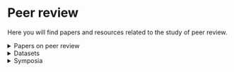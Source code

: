 # Peer review

Here you will find papers and resources related to the study of peer review.

<details>
<summary>Papers on peer review</summary>

### Is gatekeeping necessary?
* [Anything Goes? Why Uphold Peer Review at All | by Ann-Sophie Barwich | Mar, 2024 | Medium](https://as-barwich.medium.com/anything-goes-eb90552dc677)
* [Heesen, R., & Bright, L. K. (2021). Is Peer Review a Good Idea? The British Journal for the Philosophy of Science, 72(3), 635�663.] (https://doi.org/10.1093/bjps/axz029) The answer is no (Goodwin's law of headlines).
* [Desmond, H. (2024). Gatekeeping should be conserved in the open science era. Synthese, 203(5), 160](https://doi.org/10.1007/s11229-024-04559-2)

### Studying Peer Review
* [Revise and Resubmit: An Intertextual Model of Text-Based Collaboration in Peer Review](https://direct.mit.edu/coli/article/48/4/949/112555/Revise-and-Resubmit-An-Intertextual-Model-of-Text)
* [Does My Rebuttal Matter? Insights from a Major NLP Conference](https://aclanthology.org/N19-1129v1.pdf)
* [Yes-Yes-Yes: Proactive Data Collection for ACL Rolling Review and Beyond](https://aclanthology.org/2022.findings-emnlp.23/)
* [A Corpus Study of the Term Evidence in Open Peer Reviews to Research Articles in the British Medical Journal](https://ricl.aelinco.es/index.php/ricl/article/view/205)
* [Open Peer Review Urgently Requires Evidence: A Call to Action | PLOS Biology](https://journals.plos.org/plosbiology/article?id=10.1371/journal.pbio.3002255)


### Questionable Reviewing Practices
* [Reviewer-Coerced Citation: Case Report, Update on Journal Policy and Suggestions for Future Prevention](https://www.ncbi.nlm.nih.gov/pmc/articles/PMC6748764/)
* [Review Mill at MDPI](https://predatoryreports.org/news/f/review-mill-at-mdpi)
* [Unpacking P-Hacking and Publication Bias - American Economic Association](https://www.aeaweb.org/articles?id=10.1257/aer.20210795)

### Unintended Consequences of Peer Review
* [Is Blinded Review Enough?](https://www.nber.org/papers/w25759?utmcampaign=ntwh&utmmedium=email&utm_source=ntwg16)
Blinded review aims to reduce bias and increase diversity in scientific research. However, a study of Gates Foundation grant proposals found that female applicants received lower scores despite blinded review. This disparity is linked to gender differences in communication styles, not reviewer bias or proposal quality. Female applicants showed greater scientific output after an accepted proposal, highlighting the need to address gender disparities in evaluation.
* [Conservatism Gets Funded? A Field Experiment on the Role of Negative Information in Novel Project Evaluation](https://pubsonline.informs.org/doi/abs/10.1287/mnsc.2021.4107)

### Peer Review Costs
* [Time to Rethink Academic Publishing: The Peer Reviewer Crisis | mBio](https://journals.asm.org/doi/10.1128/mbio.01091-23)

 
### Innovations
* [Using Natural Language Processing to Support Peer-Feedback in the Age of Artificial Intelligence: A Cross-Disciplinary Framework and a Research Agenda](https://opus.bibliothek.uni-augsburg.de/opus4/frontdoor/deliver/index/docId/104873/file/104873.pdf)
* [Machine Learning in Scientific Grant Review: Algorithmically Predicting Project Efficiency in High Energy Physics](https://link.springer.com/article/10.1007/s13194-022-00478-6)
* [Can Large Language Models Provide Useful Feedback on Research Papers? A Large-Scale Empirical Analysis](https://arxiv.org/abs/2310.01783)
* [Ending Human-Dependent Peer Review - The Scholarly Kitchen](https://scholarlykitchen.sspnet.org/2023/09/29/ending-human-dependent-peer-review/)
* [Researchers Use GPT-4 to Generate Feedback on Scientific Manuscripts](https://stanford.io/3uhjubp)
* [Code Review Automation: Strengths and Weaknesses of the State of the Art](https://arxiv.org/abs/2401.05136v1)
* [Can large language models provide useful feedback on research papers? A large-scale empirical analysis](https://arxiv.org/abs/2310.01783)

  GPT-4 can generate scientific feedback on research papers with quality comparable to human peer reviewers:
  * GPT-4's feedback overlaps with human reviewers at similar rates as human-to-human reviewer overlap.
  * Over half of researchers (57.4%) found GPT-4 feedback helpful/very helpful.
  * 82.4% of researchers considered GPT-4 feedback more beneficial than some human reviewers.
  * GPT-4 shows potential in addressing challenges in obtaining timely, high-quality peer reviews, especially for junior researchers or those from under-resourced settings


### Opening Peer Review
* [Peer Community In - Free Peer Review & Validation of Preprints of Articles](https://peercommunityin.org/)
* [Recommendations for Accelerating Open Preprint Peer Review to Improve the Culture of Science | PLOS Biology](https://journals.plos.org/plosbiology/article?id=10.1371/journal.pbio.3002502)

### Peer Review of Code
* [Seamless Sharing and Peer Review of Code | Nature Computational Science](https://www.nature.com/articles/s43588-022-00388-w)
* [Reproducible Research in Mathematical Sciences Requires Changes in Our Peer Review Culture and Modernization of Our Current Publication Approach - PMC](https://www.ncbi.nlm.nih.gov/pmc/articles/PMC6240027/)
* [Trust but Verify: How to Leverage Policies, Workflows, and Infrastructure to Ensure Computational Reproducibility in Publication � Issue 2.4, Fall 2020](https://hdsr.mitpress.mit.edu/pub/f0obb31j/release/3)
 
</details>

<details>
<summary>Datasets</summary>

* [Peer Review Innovations (Survey Results)](https://figshare.com/articles/dataset/PeerReviewInventoryDatasetxlsx/17161835) Very useful summary of various innovations in the peer review process.
* eLife Open Peer Review Corpus, <https://doi.org/10.18150/FKPEQN>
* PLoS Open Peer Review Corpus, <https://doi.org/10.18150/KZHVGE>
* MDPI Open Peer Review Corpus, <https://doi.org/10.18150/D5L2EK>
* MDPI Open Peer Review Corpus 2 (much bigger), <https://doi.org/10.18150/SHKP7B>

</details>

<details>
<summary>Symposia</summary>
 
[![Academic Journals Are Broken (Metascience 2023 Virtual Symposium)](https://img.youtube.com/vi/1G2btEDb0j0/0.jpg)](https://www.youtube.com/watch?v=1G2btEDb0j0)
 
[![METASCIENCE 2021-9-17 Innovating Peer Review, Reconfiguring Scholarly Co...](https://img.youtube.com/vi/xBdh-V3gfLY/0.jpg)](https://youtube.com/watch?v=xBdh-V3gfLY&si=y1NHdOuSG_JU084W)


</details>

